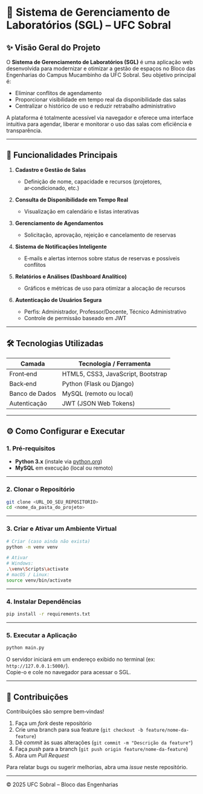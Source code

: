 # 🏫 Sistema de Gerenciamento de Laboratórios (SGL) – UFC Sobral

## ✨ Visão Geral do Projeto

O **Sistema de Gerenciamento de Laboratórios (SGL)** é uma aplicação web desenvolvida para modernizar e otimizar a gestão de espaços no Bloco das Engenharias do Campus Mucambinho da UFC Sobral. Seu objetivo principal é:

- Eliminar conflitos de agendamento
- Proporcionar visibilidade em tempo real da disponibilidade das salas
- Centralizar o histórico de uso e reduzir retrabalho administrativo

A plataforma é totalmente acessível via navegador e oferece uma interface intuitiva para agendar, liberar e monitorar o uso das salas com eficiência e transparência.

---

## 🚀 Funcionalidades Principais

1. **Cadastro e Gestão de Salas**

   - Definição de nome, capacidade e recursos (projetores, ar‑condicionado, etc.)

2. **Consulta de Disponibilidade em Tempo Real**

   - Visualização em calendário e listas interativas

3. **Gerenciamento de Agendamentos**

   - Solicitação, aprovação, rejeição e cancelamento de reservas

4. **Sistema de Notificações Inteligente**

   - E‑mails e alertas internos sobre status de reservas e possíveis conflitos

5. **Relatórios e Análises (Dashboard Analítico)**

   - Gráficos e métricas de uso para otimizar a alocação de recursos

6. **Autenticação de Usuários Segura**
   - Perfis: Administrador, Professor/Docente, Técnico Administrativo
   - Controle de permissão baseado em JWT

---

## 🛠️ Tecnologias Utilizadas

| Camada         | Tecnologia / Ferramenta            |
| -------------- | ---------------------------------- |
| Front‑end      | HTML5, CSS3, JavaScript, Bootstrap |
| Back‑end       | Python (Flask ou Django)           |
| Banco de Dados | MySQL (remoto ou local)            |
| Autenticação   | JWT (JSON Web Tokens)              |

---

## ⚙️ Como Configurar e Executar

### 1. Pré‑requisitos

- **Python 3.x** (instale via [python.org](https://www.python.org/))
- **MySQL** em execução (local ou remoto)

---

### 2. Clonar o Repositório

```bash
git clone <URL_DO_SEU_REPOSITORIO>
cd <nome_da_pasta_do_projeto>
```

---

### 3. Criar e Ativar um Ambiente Virtual

```bash
# Criar (caso ainda não exista)
python -m venv venv

# Ativar
# Windows:
.\venv\Scripts\activate
# macOS / Linux:
source venv/bin/activate
```

---

### 4. Instalar Dependências

```bash
pip install -r requirements.txt
```

---

### 5. Executar a Aplicação

```bash
python main.py
```

O servidor iniciará em um endereço exibido no terminal (ex: `http://127.0.0.1:5000/`).  
Copie-o e cole no navegador para acessar o SGL.

---

## 🤝 Contribuições

Contribuições são sempre bem‑vindas!

1. Faça um _fork_ deste repositório
2. Crie uma branch para sua feature (`git checkout -b feature/nome-da-feature`)
3. Dê _commit_ às suas alterações (`git commit -m "Descrição da feature"`)
4. Faça _push_ para a branch (`git push origin feature/nome-da-feature`)
5. Abra um _Pull Request_

Para relatar bugs ou sugerir melhorias, abra uma _issue_ neste repositório.

---

© 2025 UFC Sobral – Bloco das Engenharias
